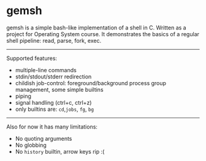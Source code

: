 # gemsh
gemsh is a simple bash-like implementation of a shell in C. Written as a project for Operating System course.
It demonstrates the basics of a regular shell pipeline: read, parse, fork, exec.
***
Supported features:
+ multiple-line commands
+ stdin/stdout/stderr redirection
+ childish job-control: foreground/background process group management, some simple builtins
+ piping
+ signal handling (ctrl+c, ctrl+z)
+ only builtins are: `cd`,`jobs`, `fg`, `bg`
***
Also for now it has many limitations:
+ No quoting arguments
+ No globbing
+ No `history` builtin, arrow keys rip :(
